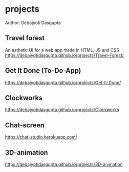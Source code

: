 # projects
Author: Debajyoti Dasgupta

## Travel forest
 An asthetic UI for a web app made in HTML, JS and CSS \
 https://debajyotidasgupta.github.io/projects/Travel-Forest/

## Get It Done (To-Do-App)
 https://debajyotidasgupta.github.io/projects/Get-It-Done/

## Clockworks
 https://debajyotidasgupta.github.io/projects/Clockworks

## Chat-screen
 https://chat-studio.herokuapp.com/
 
## 3D-animation
 https://debajyotidasgupta.github.io/projects/3D-animation
